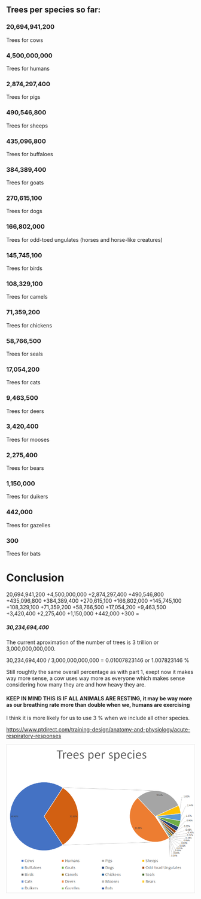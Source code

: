 ## Trees per species so far: ##

### 20,694,941,200 #### 
Trees for cows

### 4,500,000,000 #### 
Trees for humans

### 2,874,297,400 #### 
Trees for pigs

### 490,546,800 #### 
Trees for sheeps

### 435,096,800 ### 
Trees for buffaloes

### 384,389,400 ### 
Trees for goats

### 270,615,100 ### 
Trees for dogs 

### 166,802,000 ###
Trees for odd-toed ungulates (horses and horse-like creatures)

### 145,745,100 ### 
Trees for birds

### 108,329,100 #### 
Trees for camels

### 71,359,200 #### 
Trees for chickens

### 58,766,500 ### 
Trees for seals

### 17,054,200 ### 
Trees for cats 

### 9,463,500 ### 
Trees for deers

### 3,420,400 ### 
Trees for mooses

### 2,275,400 ###
Trees for bears

### 1,150,000 ### 
Trees for duikers

### 442,000 ### 
Trees for gazelles

### 300 ### 
Trees for bats

# Conclusion #

20,694,941,200 +4,500,000,000 +2,874,297,400 +490,546,800 +435,096,800 +384,389,400 +270,615,100 +166,802,000 +145,745,100 +108,329,100 +71,359,200 +58,766,500 +17,054,200 +9,463,500 +3,420,400 +2,275,400 +1,150,000 +442,000 +300 =
##### 30,234,694,400 ######

The current aproximation of the number of trees is 3 trillion or 3,000,000,000,000.

30,234,694,400 / 3,000,000,000,000 = 0.01007823146 or 1.007823146 %

Still roughtly the same overall percentage as with part 1, exept now it makes way more sense, a cow uses way more as everyone which makes sense considering how many they are and how heavy they are.

#### KEEP IN MIND THIS IS IF ALL ANIMALS ARE RESTING, it may be way more as our breathing rate more than double when we, humans are exercising ####

I think it is more likely for us to use 3 % when we include all other species.

https://www.ptdirect.com/training-design/anatomy-and-physiology/acute-respiratory-responses

![alt text](image.png)
